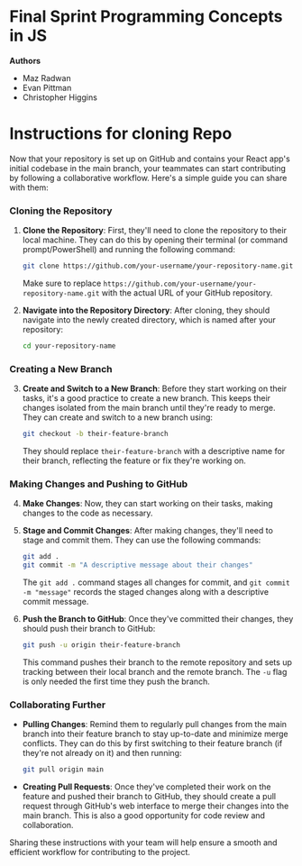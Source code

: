 # Final Sprint Programming Concepts in JS

**Authors**
- Maz Radwan
- Evan Pittman
- Christopher Higgins

# Instructions for cloning Repo
Now that your repository is set up on GitHub and contains your React app's initial codebase in the main branch, your teammates can start contributing by following a collaborative workflow. Here's a simple guide you can share with them:

### Cloning the Repository

1. **Clone the Repository**: First, they'll need to clone the repository to their local machine. They can do this by opening their terminal (or command prompt/PowerShell) and running the following command:
   ```bash
   git clone https://github.com/your-username/your-repository-name.git
   ```
   Make sure to replace `https://github.com/your-username/your-repository-name.git` with the actual URL of your GitHub repository.

2. **Navigate into the Repository Directory**: After cloning, they should navigate into the newly created directory, which is named after your repository:
   ```bash
   cd your-repository-name
   ```

### Creating a New Branch

3. **Create and Switch to a New Branch**: Before they start working on their tasks, it's a good practice to create a new branch. This keeps their changes isolated from the main branch until they're ready to merge. They can create and switch to a new branch using:
   ```bash
   git checkout -b their-feature-branch
   ```
   They should replace `their-feature-branch` with a descriptive name for their branch, reflecting the feature or fix they're working on.

### Making Changes and Pushing to GitHub

4. **Make Changes**: Now, they can start working on their tasks, making changes to the code as necessary.

5. **Stage and Commit Changes**: After making changes, they'll need to stage and commit them. They can use the following commands:
   ```bash
   git add .
   git commit -m "A descriptive message about their changes"
   ```
   The `git add .` command stages all changes for commit, and `git commit -m "message"` records the staged changes along with a descriptive commit message.

6. **Push the Branch to GitHub**: Once they've committed their changes, they should push their branch to GitHub:
   ```bash
   git push -u origin their-feature-branch
   ```
   This command pushes their branch to the remote repository and sets up tracking between their local branch and the remote branch. The `-u` flag is only needed the first time they push the branch.

### Collaborating Further

- **Pulling Changes**: Remind them to regularly pull changes from the main branch into their feature branch to stay up-to-date and minimize merge conflicts. They can do this by first switching to their feature branch (if they're not already on it) and then running:
  ```bash
  git pull origin main
  ```

- **Creating Pull Requests**: Once they've completed their work on the feature and pushed their branch to GitHub, they should create a pull request through GitHub's web interface to merge their changes into the main branch. This is also a good opportunity for code review and collaboration.

Sharing these instructions with your team will help ensure a smooth and efficient workflow for contributing to the project.
